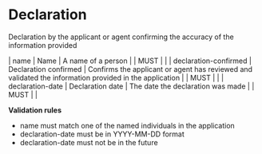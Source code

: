 # Declaration

Declaration by the applicant or agent confirming the accuracy of the information provided


| name | Name | A name of a person |  | MUST |  |
| declaration-confirmed | Declaration confirmed | Confirms the applicant or agent has reviewed and validated the information provided in the application |  | MUST |  |
| declaration-date | Declaration date | The date the declaration was made |  | MUST |  |

**Validation rules**

- name must match one of the named individuals in the application
- declaration-date must be in YYYY-MM-DD format
- declaration-date must not be in the future